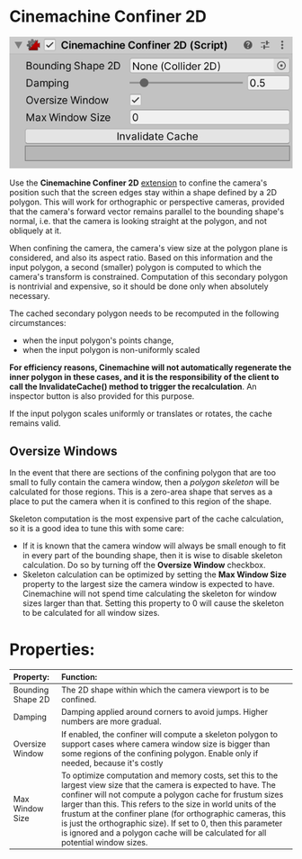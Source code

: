 # Cinemachine Confiner 2D

![](images/CinemachineConfiner2D.png)

Use the **Cinemachine Confiner 2D** [extension](https://docs.unity3d.com/Packages/com.unity.cinemachine@2.6/manual/CinemachineVirtualCameraExtensions.html) to confine the camera's position such that the screen edges stay within a shape defined by a 2D polygon. This will work for orthographic or perspective cameras, provided that the camera's forward vector remains parallel to the bounding shape's  normal, i.e. that the camera is looking straight at the polygon, and not obliquely at it.

When confining the camera, the camera's view size at the polygon plane is considered, and also its aspect ratio. Based on this information and the input polygon, a second (smaller) polygon is computed to which the camera's transform is constrained. Computation of this secondary polygon is nontrivial and expensive, so it should be done only when absolutely necessary.  

The cached secondary polygon needs to be recomputed in the following circumstances:

*   when the input polygon's points change, 
*   when the input polygon is non-uniformly scaled

**For efficiency reasons, Cinemachine will not automatically regenerate the inner polygon in these cases, and it is the responsibility of the client to call the InvalidateCache() method to trigger the recalculation**. An inspector button is also provided for this purpose.

If the input polygon scales uniformly or translates or rotates, the cache remains valid. 

## Oversize Windows
In the event that there are sections of the confining polygon that are too small to fully contain the camera window, then a _polygon skeleton_ will be calculated for those regions.  This is a zero-area shape that serves as a place to put the camera when it is confined to this region of the shape.  

Skeleton computation is the most expensive part of the cache calculation, so it is a good idea to tune this with some care:

- If it is known that the camera window will always be small enough to fit in every part of the bounding shape, then it is wise to disable skeleton calculation.  Do so by turning off the **Oversize Window** checkbox.
- Skeleton calculation can be optimized by setting the **Max Window Size** property to the largest size the camera window is expected to have.  Cinemachine will not spend time calculating the skeleton for window sizes larger than that.  Setting this property to 0 will cause the skeleton to be calculated for all window sizes.


# Properties:

|**Property:**|**Function:**|
|:---|:---|
|Bounding Shape 2D|The 2D shape within which the camera viewport is to be confined.|
|Damping|Damping applied around corners to avoid jumps.  Higher numbers are more gradual.|
|Oversize Window|If enabled, the confiner will compute a skeleton polygon to support cases where camera window size is bigger than some regions of the confining polygon.  Enable only if needed, because it's costly|
|Max Window Size|To optimize computation and memory costs, set this to the largest view size that the camera is expected to have.  The confiner will not compute a polygon cache for frustum sizes larger than this.  This refers to the size in world units of the frustum at the confiner plane (for orthographic cameras, this is just the orthographic size).  If set to 0, then this parameter is ignored and a polygon cache will be calculated for all potential window sizes.|
